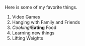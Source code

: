 Here is some of my favorite things.

1. Video Games
2. Hanging with Family and Friends
3. *Cooking*/**Eating** Food
4. Learning new things
5. Lifting Weights


